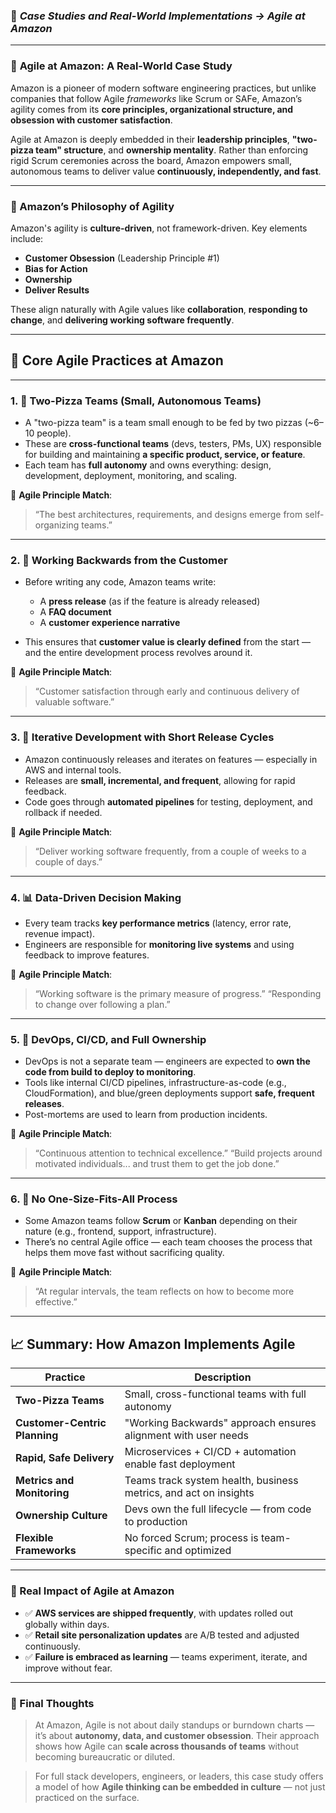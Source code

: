 
### 🔹 *Case Studies and Real-World Implementations → Agile at Amazon*

---

### 🛒 **Agile at Amazon: A Real-World Case Study**

Amazon is a pioneer of modern software engineering practices, but unlike companies that follow Agile *frameworks* like Scrum or SAFe, Amazon’s agility comes from its **core principles, organizational structure, and obsession with customer satisfaction**.

Agile at Amazon is deeply embedded in their **leadership principles**, **"two-pizza team" structure**, and **ownership mentality**. Rather than enforcing rigid Scrum ceremonies across the board, Amazon empowers small, autonomous teams to deliver value **continuously, independently, and fast**.

---

### 🧠 Amazon’s Philosophy of Agility

Amazon's agility is **culture-driven**, not framework-driven. Key elements include:

* **Customer Obsession** (Leadership Principle #1)
* **Bias for Action**
* **Ownership**
* **Deliver Results**

These align naturally with Agile values like **collaboration**, **responding to change**, and **delivering working software frequently**.

---

## 🔑 Core Agile Practices at Amazon

---

### 1. 🍕 **Two-Pizza Teams (Small, Autonomous Teams)**

* A "two-pizza team" is a team small enough to be fed by two pizzas (\~6–10 people).
* These are **cross-functional teams** (devs, testers, PMs, UX) responsible for building and maintaining **a specific product, service, or feature**.
* Each team has **full autonomy** and owns everything: design, development, deployment, monitoring, and scaling.

📌 **Agile Principle Match**:

> “The best architectures, requirements, and designs emerge from self-organizing teams.”

---

### 2. 🧾 **Working Backwards from the Customer**

* Before writing any code, Amazon teams write:

  * A **press release** (as if the feature is already released)
  * A **FAQ document**
  * A **customer experience narrative**

* This ensures that **customer value is clearly defined** from the start — and the entire development process revolves around it.

📌 **Agile Principle Match**:

> “Customer satisfaction through early and continuous delivery of valuable software.”

---

### 3. 🔁 **Iterative Development with Short Release Cycles**

* Amazon continuously releases and iterates on features — especially in AWS and internal tools.
* Releases are **small, incremental, and frequent**, allowing for rapid feedback.
* Code goes through **automated pipelines** for testing, deployment, and rollback if needed.

📌 **Agile Principle Match**:

> “Deliver working software frequently, from a couple of weeks to a couple of days.”

---

### 4. 📊 **Data-Driven Decision Making**

* Every team tracks **key performance metrics** (latency, error rate, revenue impact).
* Engineers are responsible for **monitoring live systems** and using feedback to improve features.

📌 **Agile Principle Match**:

> “Working software is the primary measure of progress.”
> “Responding to change over following a plan.”

---

### 5. 🧪 **DevOps, CI/CD, and Full Ownership**

* DevOps is not a separate team — engineers are expected to **own the code from build to deploy to monitoring**.
* Tools like internal CI/CD pipelines, infrastructure-as-code (e.g., CloudFormation), and blue/green deployments support **safe, frequent releases**.
* Post-mortems are used to learn from production incidents.

📌 **Agile Principle Match**:

> “Continuous attention to technical excellence.”
> “Build projects around motivated individuals... and trust them to get the job done.”

---

### 6. 🧭 **No One-Size-Fits-All Process**

* Some Amazon teams follow **Scrum** or **Kanban** depending on their nature (e.g., frontend, support, infrastructure).
* There’s no central Agile office — each team chooses the process that helps them move fast without sacrificing quality.

📌 **Agile Principle Match**:

> “At regular intervals, the team reflects on how to become more effective.”

---

## 📈 Summary: How Amazon Implements Agile

| Practice                      | Description                                                      |
| ----------------------------- | ---------------------------------------------------------------- |
| **Two-Pizza Teams**           | Small, cross-functional teams with full autonomy                 |
| **Customer-Centric Planning** | "Working Backwards" approach ensures alignment with user needs   |
| **Rapid, Safe Delivery**      | Microservices + CI/CD + automation enable fast deployment        |
| **Metrics and Monitoring**    | Teams track system health, business metrics, and act on insights |
| **Ownership Culture**         | Devs own the full lifecycle — from code to production            |
| **Flexible Frameworks**       | No forced Scrum; process is team-specific and optimized          |

---

### 🎯 Real Impact of Agile at Amazon

* ✅ **AWS services are shipped frequently**, with updates rolled out globally within days.
* ✅ **Retail site personalization updates** are A/B tested and adjusted continuously.
* ✅ **Failure is embraced as learning** — teams experiment, iterate, and improve without fear.

---

### 🧩 Final Thoughts

> At Amazon, Agile is not about daily standups or burndown charts — it’s about **autonomy, data, and customer obsession**.
> Their approach shows how Agile can **scale across thousands of teams** without becoming bureaucratic or diluted.

> For full stack developers, engineers, or leaders, this case study offers a model of how **Agile thinking can be embedded in culture** — not just practiced on the surface.


